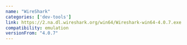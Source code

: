 ```yaml
---
name: "WireShark"
categories: ['dev-tools']
link: https://2.na.dl.wireshark.org/win64/Wireshark-win64-4.0.7.exe
compatibility: emulation
versionFrom: "4.0.7"
---
```



